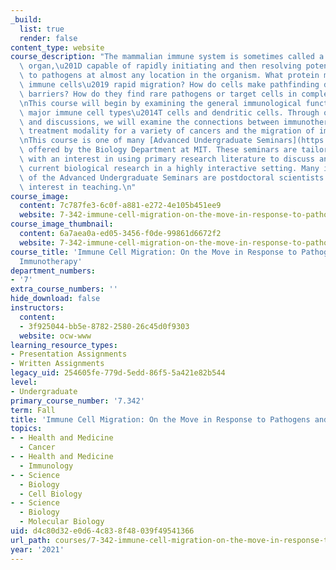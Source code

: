 ```yaml
---
_build:
  list: true
  render: false
content_type: website
course_description: "The mammalian immune system is sometimes called a \u201Cliquid\
  \ organ,\u201D capable of rapidly initiating and then resolving potent responses\
  \ to pathogens at almost any location in the organism. What protein machinery drives\
  \ immune cells\u2019 rapid migration? How do cells make pathfinding decisions around\
  \ barriers? How do they find rare pathogens or target cells in complex environments?\n\
  \nThis course will begin by examining the general immunological functions of two\
  \ major immune cell types\u2014T cells and dendritic cells. Through our readings\
  \ and discussions, we will examine the connections between immunotherapy as an emerging\
  \ treatment modality for a variety of cancers and the migration of immune cells.\n\
  \nThis course is one of many [Advanced Undergraduate Seminars](https://biology.mit.edu/undergraduate/current-students/subject-offerings/advanced-undergraduate-seminars/)\
  \ offered by the Biology Department at MIT. These seminars are tailored for students\
  \ with an interest in using primary research literature to discuss and learn about\
  \ current biological research in a highly interactive setting. Many instructors\
  \ of the Advanced Undergraduate Seminars are postdoctoral scientists with a strong\
  \ interest in teaching.\n"
course_image:
  content: 7c787fe3-6c0f-a881-e272-4e105b451ee9
  website: 7-342-immune-cell-migration-on-the-move-in-response-to-pathogens-and-cancer-immunotherapy-fall-2021
course_image_thumbnail:
  content: 6a7aea0a-ed05-3456-f0de-99861d6672f2
  website: 7-342-immune-cell-migration-on-the-move-in-response-to-pathogens-and-cancer-immunotherapy-fall-2021
course_title: 'Immune Cell Migration: On the Move in Response to Pathogens and Cancer
  Immunotherapy'
department_numbers:
- '7'
extra_course_numbers: ''
hide_download: false
instructors:
  content:
  - 3f925044-bb5e-8782-2580-26c45d0f9303
  website: ocw-www
learning_resource_types:
- Presentation Assignments
- Written Assignments
legacy_uid: 254605fe-779d-5edd-86f5-5a421e82b544
level:
- Undergraduate
primary_course_number: '7.342'
term: Fall
title: 'Immune Cell Migration: On the Move in Response to Pathogens and Cancer Immunotherapy'
topics:
- - Health and Medicine
  - Cancer
- - Health and Medicine
  - Immunology
- - Science
  - Biology
  - Cell Biology
- - Science
  - Biology
  - Molecular Biology
uid: d4c80d32-e0d6-4c83-8f48-039f49541366
url_path: courses/7-342-immune-cell-migration-on-the-move-in-response-to-pathogens-and-cancer-immunotherapy-fall-2021
year: '2021'
---
```

